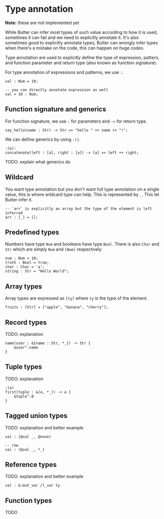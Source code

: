 # Type annotation

**Note:** these are not implemented yet

While Butter can infer most types of such value according to how it is used, sometimes it can fail and we need to explicitly annotate it. It's also sometimes good to explicitly annotate types, Butter can wrongly infer types when there's a mistake on the code, this can happen on huge codes.

Type annotation are used to explicitly define the type of expression, pattern, and function parameter and return type (also known as function signature).

For type annotation of expressions and patterns, we use `:`.

```butter
val : Num = 10;

-- you can directly annotate expression as well
val = 10 : Num;
```

## Function signature and generics

For function signature, we use `:` for parameters and `->` for return type.

```butter
say_hello(name : Str) -> Str => "hello " ++ name ++ "!";
```

We can define generics by using `:()`.

```butter
:(a):
concatenate(left : [a], right : [a]) -> [a] => left ++ right;
```

TODO: explain what generics do

## Wildcard

You want type annotation but you don't want full type annotation on a single value, this is where wildcard type can help. This is represented by `_`. This let Butter infer it.

```butter
-- `arr` is explicitly an array but the type of the element is left inferred
arr : [_] = [];
```

## Predefined types

Numbers have type `Num` and booleans have type `Bool`. There is also `Char` and `Str` which are simply `Num` and `[Num]` respectively

```butter
num : Num = 10;
truth : Bool = true;
char : Char = 'a';
string : Str = "Hello World";
```

## Array types

Array types are expressed as `[ty]` where `ty` is the type of the element.

```butter
fruits : [Str] = ["apple", "banana", "cherry"];
```

## Record types

TODO: explanation

```butter
name(user : &{name : Str, *_}) -> Str {
    &user^.name
}
```

## Tuple types

TODO: explanation

```butter
:(a)
first(tuple : &(a, *_)) -> a {
    &tuple^.0
}
```

## Tagged union types

TODO: explanation and better example

```butter
val : (@val _, @none)

-- row
val : (@val _, *_)
```

## Reference types

TODO: explanation and better example

```butter
val : &:mut_var /l_var ty
```

## Function types

TODO
